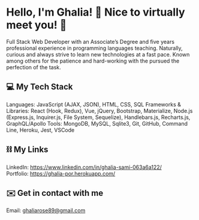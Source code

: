 # Hello, I'm Ghalia! 👋 Nice to virtually meet you! 🙂<br>
Full Stack Web Developer with an Associate’s Degree and five years professional experience in programming languages teaching. Naturally, curious and always strive to learn new technologies at a fast pace. Known among others for the patience and hard-working with the pursued the perfection of the task.


## 💻 My Tech Stack
Languages: JavaScript (AJAX, JSON), HTML, CSS, SQL Frameworks & Libraries: React (Hook, Redux), Vue, jQuery, Bootstrap, Materialize, Node.js (Express.js, Inquirer.js, File System, Sequelize), Handlebars.js, Recharts.js, GraphQL/Apollo Tools: MongoDB, MySQL, Sqlite3, Git, GitHub, Command Line, Heroku, Jest, VSCode

## ⛓ My Links<br>
LinkedIn: https://www.linkedin.com/in/ghalia-sami-063a6a122/<br>
Portfolio: https://ghalia-por.herokuapp.com/<br>

## ✉️ Get in contact with me<br>

Email: ghaliarose89@gmail.com
